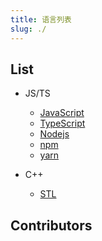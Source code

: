 ```yaml
---
title: 语言列表
slug: ./
---
```


## List

- JS/TS
  - [JavaScript](./JavaScript.mdx)
  - [TypeScript](./TypeScript.mdx)
  - [Nodejs](./Nodejs.mdx)
  - [npm](npm.mdx)
  - [yarn](yarn.mdx)

- C++
  - [STL](STL.mdx)
## Contributors
